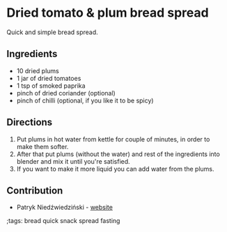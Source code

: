# Dried tomato & plum bread spread

Quick and simple bread spread.

## Ingredients

- 10 dried plums
- 1 jar of dried tomatoes
- 1 tsp of smoked paprika
- pinch of dried coriander (optional)
- pinch of chilli (optional, if you like it to be spicy)

## Directions

1. Put plums in hot water from kettle for couple of minutes, in order to make them softer.
2. After that put plums (without the water) and rest of the ingredients into blender and mix it until you're satisfied.
3. If you want to make it more liquid you can add water from the plums.

## Contribution

- Patryk Niedźwiedziński - [website](https://niedzwiedzinski.cyou)

;tags: bread quick snack spread fasting
